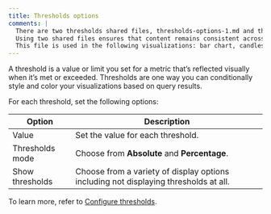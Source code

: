 ```yaml
---
title: Thresholds options
comments: |
  There are two thresholds shared files, thresholds-options-1.md and thresholds-options-2.md, to cover the most common combinations of options. 
  Using two shared files ensures that content remains consistent across visualizations that share the same options and users don't have to figure out which options apply to a specific visualization when reading that content. 
  This file is used in the following visualizations: bar chart, candlestick, time series, trend
---
```


A threshold is a value or limit you set for a metric that’s reflected visually when it’s met or exceeded. Thresholds are one way you can conditionally style and color your visualizations based on query results.

For each threshold, set the following options:

| Option          | Description                                                                          |
| --------------- | ------------------------------------------------------------------------------------ |
| Value           | Set the value for each threshold.                                                    |
| Thresholds mode | Choose from **Absolute** and **Percentage**.                                         |
| Show thresholds | Choose from a variety of display options including not displaying thresholds at all. |

To learn more, refer to [Configure thresholds](../../configure-thresholds/).
